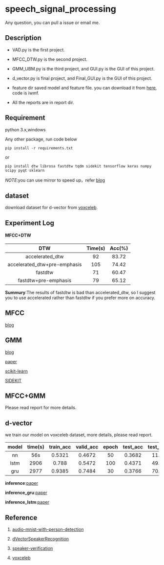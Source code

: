 # speech_signal_processing

Any question, you can pull a issue or email me.

## Description

* VAD.py is the first project.

* MFCC_DTW.py is the second project.

* GMM_UBM.py is the third project, and GUI.py is the GUI of this project.

* d_vector.py is final project, and Final_GUI.py is the GUI of this project.

* feature dir saved model and feature file. you can download it from 
[here](https://pan.baidu.com/s/1P65s2OAqqsnnfFOn6XCbSA), code is iwmf.

* All the reports are in report dir.

## Requirement

python 3.x,windows

Any other package, run code below
```
pip install -r requirements.txt
```
or
```
pip install dtw librosa fastdtw tqdm sidekit tensorflow keras numpy scipy pyqt sklearn
```

*NOTE*:you can use mirror to speed up，refer [blog](https://www.cnblogs.com/microman/p/6107879.html)

## dataset
download dataset for d-vector from [voxceleb](http://www.robots.ox.ac.uk/~vgg/data/voxceleb/).

## Experiment Log

#### MFCC+DTW
| DTW |Time(s)| Acc(%) |
|:---:|:---:|:---:|
|accelerated_dtw|92|83.72|
|accelerated_dtw+pre-emphasis|105|74.42|
|fastdtw|71|60.47|
|fastdtw+pre-emphasis|79|65.12|

**Summury**:The results of fastdtw is bad than accelerated_dtw, so I suggest you to use accelerated
rather than fastdtw if you prefer more on accuracy.

## MFCC

[blog](https://kleinzcy.github.io/blog/speech%20signal%20processing/%E6%A2%85%E5%B0%94%E5%80%92%E8%B0%B1%E7%B3%BB%E6%95%B0)

## GMM

[blog](https://appliedmachinelearning.blog/2017/11/14/spoken-speaker-identification-based-on-gaussian-mixture-models-python-implementation/)

[paper](http://citeseerx.ist.psu.edu/viewdoc/download?doi=10.1.1.117.338&rep=rep1&type=pdf)

[scikit-learn](https://scikit-learn.org/stable/modules/mixture.html#gmm)

[SIDEKIT](https://pypi.org/project/SIDEKIT/)

## MFCC+GMM

Please read report for more details.

## d-vector

we train our model on voxceleb dataset, more details, please read report.

|model|time(s)|train_acc|valid_acc|epoch|test_acc|test_time|
|:---:|:---:|:---:|:----:|:---:|:---:|:---:|
|nn|56s|0.5321|0.4672|50|0.3682|11.92|
|lstm|2906|0.788|0.5472|100|0.4371|49.53|
|gru|2977|0.9385|0.7484|30|0.3766|70.05|

**inference**:[paper](https://ieeexplore.ieee.org/document/6854363)

**inference_gru**:[paper](https://arxiv.org/pdf/1705.02304.pdf)

**inference_lstm**:[paper](https://arxiv.org/abs/1509.08062)

## Reference
       
1. [audio-mnist-with-person-detection](https://github.com/yogeshjadhav7/audio-mnist-with-person-detection)

2. [dVectorSpeakerRecognition](https://github.com/wangleiai/dVectorSpeakerRecognition)

3. [speaker-verification](https://github.com/rajathkmp/speaker-verification)

4. [voxceleb](http://www.robots.ox.ac.uk/~vgg/data/voxceleb/)
   
  
